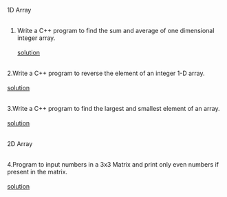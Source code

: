 1D Array
</br></br>
1. Write a C++ program to find the sum and average of one dimensional integer array.
</br></br>
[solution]()
</br></br>

2.Write a C++ program to reverse the element of an integer 1-D array.
</br></br>
[solution]()
</br></br>

3.Write a C++ program to find the largest and smallest element of an array. 
</br></br>
[solution]()
</br></br>

2D Array
</br></br>

4.Program to input numbers in a 3x3 Matrix and print only even numbers if present in the matrix.
</br></br>
[solution]()
</br></br>


